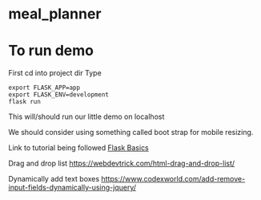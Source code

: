 # meal_planner

# To run demo
First cd into project dir
Type
```
export FLASK_APP=app
export FLASK_ENV=development
flask run
```

This will/should run our little demo on localhost 

We should consider using something called boot strap for mobile resizing. 

Link to tutorial being followed
[Flask Basics](https://www.digitalocean.com/community/tutorials/how-to-make-a-web-application-using-flask-in-python-3)

Drag and drop list
https://webdevtrick.com/html-drag-and-drop-list/

Dynamically add text boxes
https://www.codexworld.com/add-remove-input-fields-dynamically-using-jquery/